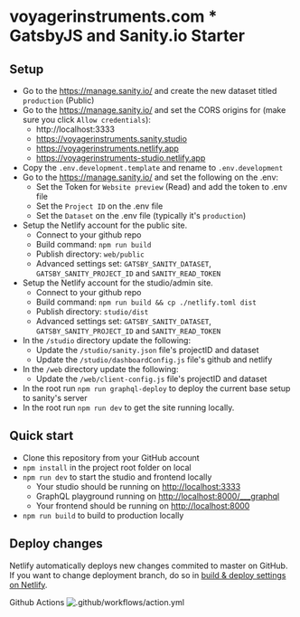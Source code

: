 # voyagerinstruments.com * GatsbyJS and Sanity.io Starter

## Setup
* Go to the https://manage.sanity.io/ and create the new dataset titled `production` (Public)
* Go to the https://manage.sanity.io/ and set the CORS origins for (make sure you click `Allow credentials`):
  * http://localhost:3333
  * https://voyagerinstruments.sanity.studio
  * https://voyagerinstruments.netlify.app
  * https://voyagerinstruments-studio.netlify.app
* Copy the `.env.development.template` and rename to `.env.development`
* Go to the https://manage.sanity.io/ and set the following on the .env:
  * Set the Token for `Website preview` (Read) and add the token to .env file
  * Set the `Project ID` on the .env file
  * Set the `Dataset` on the .env file (typically it's `production`)
* Setup the Netlify account for the public site.
  * Connect to your github repo
  * Build command: `npm run build`
  * Publish directory: `web/public`
  * Advanced settings set: `GATSBY_SANITY_DATASET`,  `GATSBY_SANITY_PROJECT_ID` and `SANITY_READ_TOKEN`
* Setup the Netlify account for the studio/admin site.
  * Connect to your github repo
  * Build command: `npm run build && cp ./netlify.toml dist`
  * Publish directory: `studio/dist`
  * Advanced settings set: `GATSBY_SANITY_DATASET`,  `GATSBY_SANITY_PROJECT_ID` and `SANITY_READ_TOKEN`
* In the `/studio` directory update the following:
  * Update the `/studio/sanity.json` file's projectID and dataset
  * Update the `/studio/dashboardConfig.js` file's github and netlify
* In the `/web` directory update the following:
  * Update the `/web/client-config.js` file's projectID and dataset
* In the root run `npm run graphql-deploy` to deploy the current base setup to sanity's server
* In the root run `npm run dev` to get the site running locally.

## Quick start
* Clone this repository from your GitHub account
* `npm install` in the project root folder on local
* `npm run dev` to start the studio and frontend locally
   * Your studio should be running on [http://localhost:3333](http://localhost:3333)
   * GraphQL playground running on [http://localhost:8000/___graphql](http://localhost:8000/___graphql)
   * Your frontend should be running on [http://localhost:8000](http://localhost:8000)
* `npm run build` to build to production locally

## Deploy changes

Netlify automatically deploys new changes commited to master on GitHub. If you want to change deployment branch, do so in [build & deploy settings on Netlify](https://www.netlify.com/docs/continuous-deployment/#branches-deploys).

Github Actions
![.github/workflows/action.yml](https://github.com/brentrobbins/voyagerinstruments.com/workflows/.github/workflows/action.yml/badge.svg)